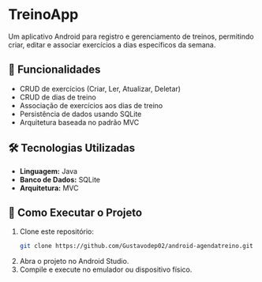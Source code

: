 # TreinoApp

Um aplicativo Android para registro e gerenciamento de treinos, permitindo criar, editar e associar exercícios a dias específicos da semana.

## 📌 Funcionalidades
- CRUD de exercícios (Criar, Ler, Atualizar, Deletar)
- CRUD de dias de treino
- Associação de exercícios aos dias de treino
- Persistência de dados usando SQLite
- Arquitetura baseada no padrão MVC

## 🛠️ Tecnologias Utilizadas
- **Linguagem:** Java
- **Banco de Dados:** SQLite
- **Arquitetura:** MVC

## 🚀 Como Executar o Projeto
1. Clone este repositório:
   ```sh
   git clone https://github.com/Gustavodep02/android-agendatreino.git
   ```
2. Abra o projeto no Android Studio.
3. Compile e execute no emulador ou dispositivo físico.
